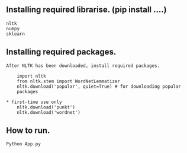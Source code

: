 

## Installing required librarise. (pip install ....)
    nltk
    numpy
    sklearn

## Installing required packages.
    After NLTK has been downloaded, install required packages.

        import nltk
        from nltk.stem import WordNetLemmatizer
        nltk.download('popular', quiet=True) # for downloading popular      
        packages

    * first-time use only
        nltk.download('punkt') 
        nltk.download('wordnet')

## How to run.
    Python App.py
